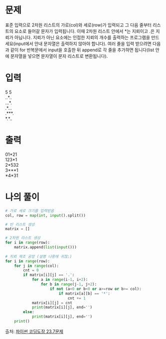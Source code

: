 # 문제
표준 입력으로 2차원 리스트의 가로(col)와 세로(row)가 입력되고 그 다음 줄부터 리스트의 요소로 들어갈 문자가 입력됩니다. 이때 2차원 리스트 안에서 *는 지뢰이고 .은 지뢰가 아닙니다. 지뢰가 아닌 요소에는 인접한 지뢰의 개수를 출력하는 프로그램을 만드세요(input에서 안내 문자열은 출력하지 않아야 합니다).
여러 줄을 입력 받으려면 다음과 같이 for 반복문에서 input을 호출한 뒤 append로 각 줄을 추가하면 됩니다(list 안에 문자열을 넣으면 문자열이 문자 리스트로 변환됩니다).
# 입력
5 5 <br>
..\*.. <br>
...\*. <br>
.\*... <br>
.\*\*\*. <br>
\*.\*..
# 출력
01\*21 <br>
123\*1 <br>
2\*532 <br>
3\*\*\*1 <br>
\*4\*31
# 나의 풀이
```python
# 가로 세로 크기를 입력받음
col, row = map(int, input().split())

# 빈 리스트 생성
matrix = []

# 2차원 리스트 생성
for i in range(row):
    matrix.append(list(input()))
    
# 지뢰 제조 공장 (설명 나중에 귀찮;)
for i in range(row):
    for j in range(col):
        cnt = 0
        if matrix[i][j] == '.':
            for a in range(i-1, i+2):
                for b in range(j-1, j+2):
                    if not (a<0 or b<0 or a>=row or b>= col):
                        if matrix[a][b] == '*':
                            cnt += 1
            matrix[i][j] = cnt
            print(matrix[i][j], end='')
        else:
            print(matrix[i][j], end='')
    print()
```
츨처: [파이썬 코딩도장 23.7문제](https://dojang.io/mod/quiz/review.php?attempt=2012267&cmid=2298)
